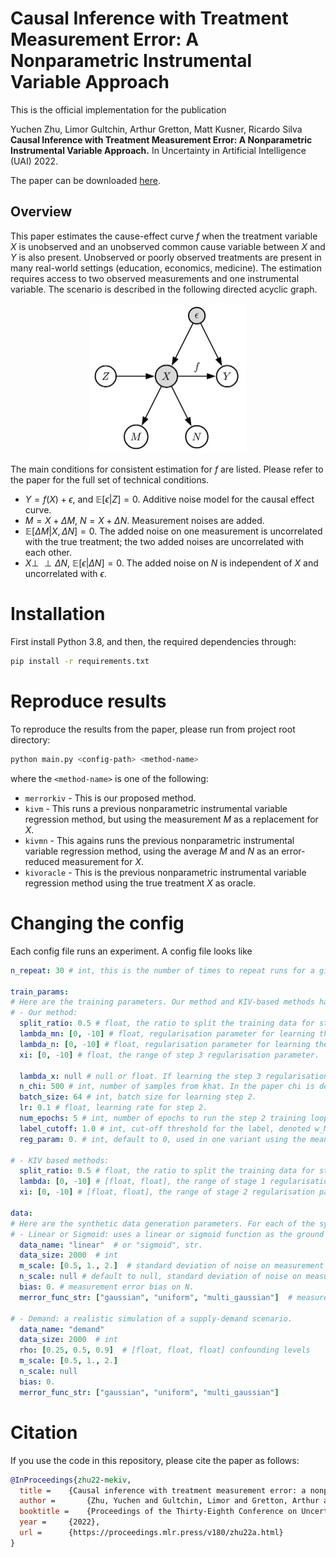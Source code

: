 # Causal Inference with Treatment Measurement Error: A Nonparametric Instrumental Variable Approach

This is the official implementation for the publication 

Yuchen Zhu, Limor Gultchin, Arthur Gretton, Matt Kusner, Ricardo Silva **Causal Inference with Treatment Measurement Error: A Nonparametric Instrumental Variable Approach.** In Uncertainty in Artificial Intelligence (UAI) 2022.

The paper can be downloaded [here](https://arxiv.org/abs/2206.09186). 

## Overview
This paper estimates the cause-effect curve $f$ when the treatment variable $X$ is unobserved and an unobserved common cause variable between $X$ and $Y$ is also present. Unobserved or poorly observed treatments are present in many real-world settings (education, economics, medicine). The estimation requires access to two observed measurements and one instrumental variable. The scenario is described in the following directed acyclic graph. 

<p align="center">
  <img width='250' src="figures/mekiv-setup.png" />
</p>

The main conditions for consistent estimation for $f$ are listed. Please refer to the paper for the full set of technical conditions.

* $Y = f(X) + \epsilon$, and $\mathbb{E}[\epsilon | Z] = 0$. Additive noise model for the causal effect curve.
* $M = X + \Delta M$, $N = X + \Delta N$. Measurement noises are added.
* $\mathbb E[\Delta M | X, \Delta N] = 0$. The added noise on one measurement is uncorrelated with the true treatment; the two added noises are uncorrelated with each other.
* $X\perp \!\!\! \perp \Delta N$, $\mathbb E [\epsilon | \Delta N] = 0$. The added noise on $N$ is independent of $X$ and uncorrelated with $\epsilon$.


# Installation
First install Python 3.8, and then, the required dependencies through:
```sh
pip install -r requirements.txt
```

# Reproduce results

To reproduce the results from the paper, please run from project root directory:
```sh
python main.py <config-path> <method-name>
```

where the `<method-name>` is one of the following:

* `merrorkiv` - This is our proposed method.
* `kivm` - This runs a previous nonparametric instrumental variable regression method, but using the measurement $M$ as a replacement for $X$.
* `kivmn` - This agains runs the previous nonparametric instrumental variable regression method, using the average $M$ and $N$ as an error-reduced measurement for $X$.
* `kivoracle` - This is the previous nonparametric instrumental variable regression method using the true treatment $X$ as oracle.

# Changing the config
Each config file runs an experiment. A config file looks like

```yaml
n_repeat: 30 # int, this is the number of times to repeat runs for a given set of parameters.

train_params:
# Here are the training parameters. Our method and KIV-based methods have distinct sets of parameters:
# - Our method:
  split_ratio: 0.5 # float, the ratio to split the training data for step 1 and steps 2&3.
  lambda_mn: [0, -10] # float, regularisation parameter for learning the conditional mean embedding (CME) for (M,N) | Z.
  lambda_n: [0, -10] # float, regularisation parameter for learning the CME for N | Z.
  xi: [0, -10] # float, the range of step 3 regularisation parameter.

  lambda_x: null # null or float. If learning the step 3 regularisation parameter, set this to null. 
  n_chi: 500 # int, number of samples from khat. In the paper chi is denoted alpha, and khat is denoted q.
  batch_size: 64 # int, batch size for learning step 2.
  lr: 0.1 # float, learning rate for step 2.
  num_epochs: 5 # int, number of epochs to run the step 2 training loop for x.
  label_cutoff: 1.0 # int, cut-off threshold for the label, denoted w_MN in the paper; labels with real parts more than 1 standard deviation away from the mean are discarded.
  reg_param: 0. # int, default to 0, used in one variant using the mean of M and N to regularise the learned X.

# - KIV based methods:
  split_ratio: 0.5 # float, the ratio to split the training data for stage 1 and 2 of training.
  lambda: [0, -10] # [float, float], the range of stage 1 regularisation parameter.
  xi: [0, -10] # [float, float], the range of stage 2 regularisation parameter.

data:
# Here are the synthetic data generation parameters. For each of the synthetic datasets: linear, sigmoid and demand, the set of data parameters are distinct:
# - Linear or Sigmoid: uses a linear or sigmoid function as the ground truth cause-effect curve.
  data_name: "linear"  # or "sigmoid", str.
  data_size: 2000  # int
  m_scale: [0.5, 1., 2.]  # standard deviation of noise on measurement M
  n_scale: null # default to null, standard deviation of noise on measurement N
  bias: 0. # measurement error bias on N.
  merror_func_str: ["gaussian", "uniform", "multi_gaussian"]  # measurement error distribution, three designs are implemented: gaussian, uniform, or mixture-of-gaussian.

# - Demand: a realistic simulation of a supply-demand scenario.
  data_name: "demand"  
  data_size: 2000  # int
  rho: [0.25, 0.5, 0.9]  # [float, float, float] confounding levels
  m_scale: [0.5, 1., 2.]  
  n_scale: null
  bias: 0. 
  merror_func_str: ["gaussian", "uniform", "multi_gaussian"]  

```



# Citation
If you use the code in this repository, please cite the paper as follows:

```bibtex
@InProceedings{zhu22-mekiv,
  title = 	 {Causal inference with treatment measurement error: a nonparametric instrumental variable approach},
  author =       {Zhu, Yuchen and Gultchin, Limor and Gretton, Arthur and Kusner, Matt J. and Silva, Ricardo},
  booktitle = 	 {Proceedings of the Thirty-Eighth Conference on Uncertainty in Artificial Intelligence},
  year = 	 {2022},
  url = 	 {https://proceedings.mlr.press/v180/zhu22a.html}
}
```
